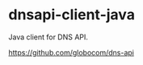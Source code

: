 dnsapi-client-java
==================

Java client for DNS API.

https://github.com/globocom/dns-api


